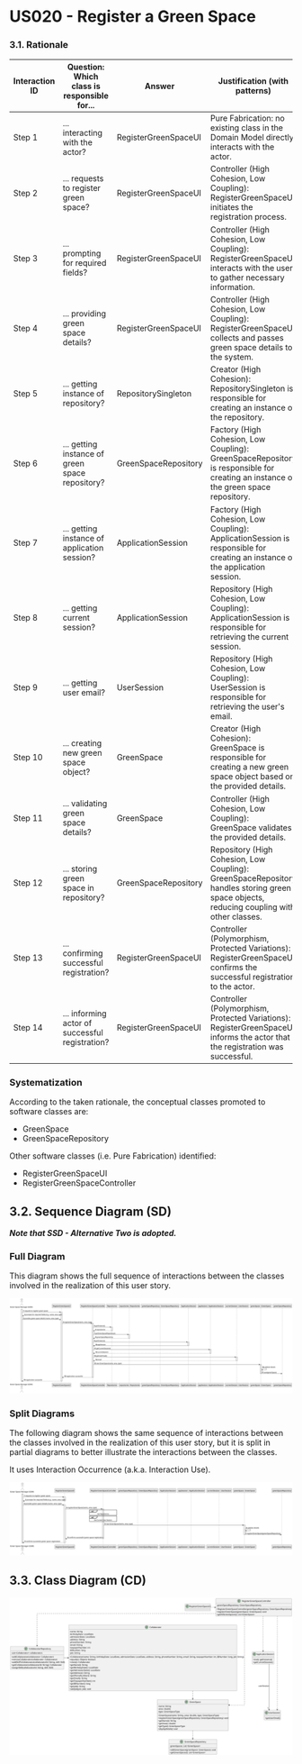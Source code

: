 # US020 - Register a Green Space

### 3.1. Rationale
| Interaction ID | Question: Which class is responsible for... | Answer | Justification (with patterns) |
| --- | --- | --- | --- |
| Step 1 | ... interacting with the actor? | RegisterGreenSpaceUI | Pure Fabrication: no existing class in the Domain Model directly interacts with the actor. |
| Step 2 | ... requests to register green space? | RegisterGreenSpaceUI | Controller (High Cohesion, Low Coupling): RegisterGreenSpaceUI initiates the registration process. |
| Step 3 | ... prompting for required fields? | RegisterGreenSpaceUI | Controller (High Cohesion, Low Coupling): RegisterGreenSpaceUI interacts with the user to gather necessary information. |
| Step 4 | ... providing green space details? | RegisterGreenSpaceUI | Controller (High Cohesion, Low Coupling): RegisterGreenSpaceUI collects and passes green space details to the system. |
| Step 5 | ... getting instance of repository? | RepositorySingleton | Creator (High Cohesion): RepositorySingleton is responsible for creating an instance of the repository. |
| Step 6 | ... getting instance of green space repository? | GreenSpaceRepository | Factory (High Cohesion, Low Coupling): GreenSpaceRepository is responsible for creating an instance of the green space repository. |
| Step 7 | ... getting instance of application session? | ApplicationSession | Factory (High Cohesion, Low Coupling): ApplicationSession is responsible for creating an instance of the application session. |
| Step 8 | ... getting current session? | ApplicationSession | Repository (High Cohesion, Low Coupling): ApplicationSession is responsible for retrieving the current session. |
| Step 9 | ... getting user email? | UserSession | Repository (High Cohesion, Low Coupling): UserSession is responsible for retrieving the user's email. |
| Step 10 | ... creating new green space object? | GreenSpace | Creator (High Cohesion): GreenSpace is responsible for creating a new green space object based on the provided details. |
| Step 11 | ... validating green space details? | GreenSpace | Controller (High Cohesion, Low Coupling): GreenSpace validates the provided details. |
| Step 12 | ... storing green space in repository? | GreenSpaceRepository | Repository (High Cohesion, Low Coupling): GreenSpaceRepository handles storing green space objects, reducing coupling with other classes. |
| Step 13 | ... confirming successful registration? | RegisterGreenSpaceUI | Controller (Polymorphism, Protected Variations): RegisterGreenSpaceUI confirms the successful registration to the actor. |
| Step 14 | ... informing actor of successful registration? | RegisterGreenSpaceUI | Controller (Polymorphism, Protected Variations): RegisterGreenSpaceUI informs the actor that the registration was successful. |
### Systematization ##

According to the taken rationale, the conceptual classes promoted to software classes are:

* GreenSpace
* GreenSpaceRepository

Other software classes (i.e. Pure Fabrication) identified:

* RegisterGreenSpaceUI
* RegisterGreenSpaceController


## 3.2. Sequence Diagram (SD)

_**Note that SSD - Alternative Two is adopted.**_

### Full Diagram

This diagram shows the full sequence of interactions between the classes involved in the realization of this user story.

![Sequence Diagram - Full](svg/us020-sequence-diagram.svg)

### Split Diagrams

The following diagram shows the same sequence of interactions between the classes involved in the realization of this user story, but it is split in partial diagrams to better illustrate the interactions between the classes.

It uses Interaction Occurrence (a.k.a. Interaction Use).

![Sequence Diagram - split](svg/us020-sequence-diagram-split.svg)



## 3.3. Class Diagram (CD)

![Class Diagram](svg/us020-class-diagram.svg)
